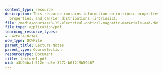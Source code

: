 ```yaml
---
content_type: resource
description: This resource contains information on intrinsic properties, extrinsic
  properties, and carrier distributions (intrinsic).
file: /media/courses/3-15-electrical-optical-magnetic-materials-and-devices-fall-2006/a3b94baf512eac5e3272b6f2f9b59467_lecture1.pdf
file_type: application/pdf
learning_resource_types:
- Lecture Notes
ocw_type: OCWFile
parent_title: Lecture Notes
parent_type: CourseSection
resourcetype: Document
title: lecture1.pdf
uid: a3b94baf-512e-ac5e-3272-b6f2f9b59467
---
```

